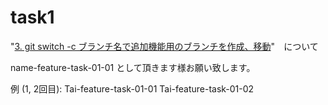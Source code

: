 # task1

"[3. git switch -c ブランチ名で追加機能用のブランチを作成、移動]([https://www.google.com](https://github.com/recursion-git-work-shop/task1/blob/develop/README.md#%E6%A6%82%E8%A6%81))"　について

name-feature-task-01-01 として頂きます様お願い致します。

例 (1, 2回目):
Tai-feature-task-01-01
Tai-feature-task-01-02
